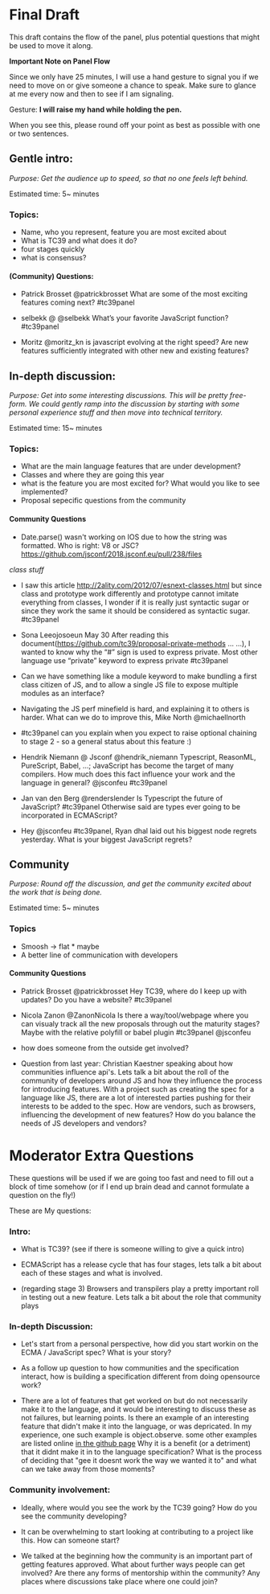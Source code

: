 # Final Draft
This draft contains the flow of the panel, plus potential questions that might be used to move it
along.

**Important Note on Panel Flow**

Since we only have 25 minutes, I will use a hand gesture to signal you if we need to move on or give someone a chance to speak.
Make sure to glance at me every now and then to see if I am signaling.

Gesture: **I will raise my hand while holding the pen.**

When you see this, please round off your point as best as possible with one or two sentences.

## Gentle intro:
_Purpose: Get the audience up to speed, so that no one feels left behind._

Estimated time: 5~ minutes

### Topics:
- Name, who you represent, feature you are most excited about
- What is TC39 and what does it do?
- four stages quickly
- what is consensus?

#### (Community) Questions:

- Patrick Brosset
@patrickbrosset
What are some of the most exciting features coming next? #tc39panel

- selbekk @
@selbekk
What’s your favorite JavaScript function? #tc39panel

- Moritz
@moritz_kn
is javascript evolving at the right speed? Are new features sufficiently integrated with other new and existing features?


## In-depth discussion:
_Purpose: Get into some interesting discussions. This will be pretty free-form. We could gently
ramp into the discussion by starting with some personal experience stuff and then move into
technical territory._

Estimated time: 15~ minutes

### Topics:
- What are the main language features that are under development?
- Classes and where they are going this year
- what is the feature you are most excited for? What would you like to see implemented?
- Proposal sepecific questions from the community

#### Community Questions

- Date.parse() wasn't working on IOS due to how the string was formatted. Who is right: V8 or JSC? https://github.com/jsconf/2018.jsconf.eu/pull/238/files

_class stuff_

-  I saw this article http://2ality.com/2012/07/esnext-classes.html but since class and prototype work differently and prototype cannot imitate everything from classes, I wonder if it is really just syntactic sugar or since they work the same it should be considered as syntactic sugar. #tc39panel

- Sona Leeojosoeun May 30
  After reading this document(https://github.com/tc39/proposal-private-methods … …), I wanted to know why the “#” sign is used to express private. Most other language use “private” keyword to express private #tc39panel

- Can we have something like a module keyword to make bundling a first class citizen of JS, and to
  allow a single JS file to expose multiple modules as an interface?

- Navigating the JS perf minefield is hard, and explaining it to others is harder. What can we do to improve this, Mike North @michaellnorth

- #tc39panel can you explain when you expect to raise optional chaining to stage 2 - so a general status about this feature :)

- Hendrik Niemann @ Jsconf
@hendrik_niemann
Typescript, ReasonML, PureScript, Babel, ...; JavaScript has become the target of many compilers. How much does this fact influence your work and the language in general? @jsconfeu #tc39panel

- Jan van den Berg
@renderslender
Is Typescript the future of JavaScript? #tc39panel Otherwise said are types ever going to be incorporated in ECMAScript?

- Hey @jsconfeu #tc39panel, Ryan dhal laid out his biggest node regrets yesterday. What is your biggest JavaScript regrets?

## Community
_Purpose: Round off the discussion, and get the community excited about the work that is being
done._

Estimated time: 5~ minutes

### Topics
- Smoosh -> flat * maybe
- A better line of communication with developers

#### Community Questions

- Patrick Brosset
@patrickbrosset
Hey TC39, where do I keep up with updates? Do you have a website? #tc39panel

- Nicola Zanon
@ZanonNicola
Is there a way/tool/webpage where you can visualy track all the new proposals through out the maturity stages? Maybe with the relative polyfill or babel plugin #tc39panel @jsconfeu


- how does someone from the outside get involved?

- Question from last year: Christian Kaestner speaking about how communities influence api's. Lets talk a bit about the roll of
  the community of developers around JS and how they influence the process for introducing features.
  With a project such as creating the spec for a language like JS, there are a lot of interested
  parties pushing for their interests to be added to the spec. How are vendors, such as browsers,
  influencing the development of new features? How do you balance the needs of JS developers and
  vendors?


# Moderator Extra Questions
These questions will be used if we are going too fast and need to fill out a block of time somehow
(or if I end up brain dead and cannot formulate a question on the fly!)

These are My questions:


### Intro:

- What is TC39? (see if there is someone willing to give a quick intro)

- ECMAScript has a release cycle that has four stages, lets talk a bit about each of
these stages and what is involved.

- (regarding stage 3) Browsers and transpilers play a pretty important roll in testing out a new
feature. Lets talk a bit about the role that community plays

### In-depth Discussion:

- Let's start from a personal perspective, how did you start workin on the ECMA / JavaScript spec?
  What is your story?

- As a follow up question to how communities and the specification interact, how is building a specification different from doing opensource work?

- There are a lot of features that get worked on but do not necessarily make it to the
  language, and it would be interesting to discuss these as not failures, but learning
  points. Is there an example of an interesting feature that didn't make it into the
  language, or was depricated. In my experience, one such example is object.observe. some other examples are listed online [in the github page](https://github.com/tc39/proposals/blob/master/inactive-proposals.md)
  Why it is a benefit (or a detriment) that it didnt make it in to the language specification?
  What is the process of deciding that "gee it doesnt work the way we wanted it to" and what
  can we take away from those moments?

### Community involvement:

- Ideally, where would you see the work by the TC39 going? How do you see the community developing?

- It can be overwhelming to start looking at contributing to a project like this. How can someone
  start?

- We talked at the beginning how the community is an important part of getting
  features approved. What about further ways people can get involved? Are there
  any forms of mentorship within the community? Any places where discussions
  take place where one could join?
